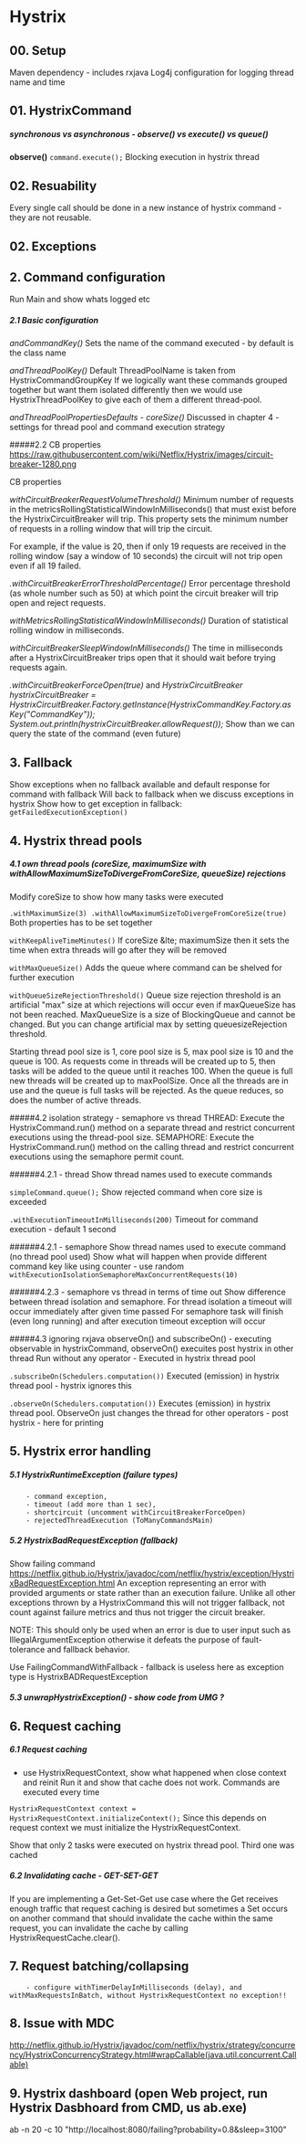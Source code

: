 # Hystrix

## 00. Setup
Maven dependency - includes rxjava
Log4j configuration for logging thread name and time

## 01. HystrixCommand
##### synchronous vs asynchronous - observe() vs execute() vs queue()
 **observe()**
`command.execute();`
Blocking execution in hystrix thread

## 02. Resuability
Every single call should be done in a new instance of hystrix command - they are not reusable.

## 02. Exceptions


## 2. Command configuration
Run Main and show whats logged etc

##### 2.1 Basic configuration
*andCommandKey()*
Sets the name of the command executed - by default is the class name

*andThreadPoolKey()*
Default ThreadPoolName is taken from HystrixCommandGroupKey
If we logically want these commands grouped together but want them isolated differently then we would use HystrixThreadPoolKey to give each of them a different thread-pool.

*andThreadPoolPropertiesDefaults - coreSize()*
Discussed in chapter 4 - settings for thread pool and command execution strategy

#####2.2 CB properties
https://raw.githubusercontent.com/wiki/Netflix/Hystrix/images/circuit-breaker-1280.png

CB properties

*withCircuitBreakerRequestVolumeThreshold()*
Minimum number of requests in the metricsRollingStatisticalWindowInMilliseconds() that must exist before the HystrixCircuitBreaker will trip.
This property sets the minimum number of requests in a rolling window that will trip the circuit.

For example, if the value is 20, then if only 19 requests are received in the rolling window (say a window of 10 seconds) the circuit will not trip open even if all 19 failed.

*.withCircuitBreakerErrorThresholdPercentage()*
Error percentage threshold (as whole number such as 50) at which point the circuit breaker will trip open and reject requests.

*withMetricsRollingStatisticalWindowInMilliseconds()*
Duration of statistical rolling window in milliseconds.

*withCircuitBreakerSleepWindowInMilliseconds()*
The time in milliseconds after a HystrixCircuitBreaker trips open that it should wait before trying requests again.

*.withCircuitBreakerForceOpen(true)* and *HystrixCircuitBreaker hystrixCircuitBreaker = HystrixCircuitBreaker.Factory.getInstance(HystrixCommandKey.Factory.asKey("CommandKey"));
                                                  System.out.println(hystrixCircuitBreaker.allowRequest());*
Show than we can query the state of the command (even future)

## 3. Fallback
Show exceptions when no fallback available and default response for command with fallback
Will back to fallback when we discuss exceptions in hystrix
Show how to get exception in fallback: `getFailedExecutionException()`

## 4. Hystrix thread pools
##### 4.1 own thread pools (coreSize, maximumSize with withAllowMaximumSizeToDivergeFromCoreSize, queueSize) rejections
Modify coreSize to show how many tasks were executed

`.withMaximumSize(3)
.withAllowMaximumSizeToDivergeFromCoreSize(true)`
Both properties has to be set together

`withKeepAliveTimeMinutes()`
If coreSize &lte; maximumSize then it sets the time when extra threads will go after they will be removed

`withMaxQueueSize()`
Adds the queue where command can be shelved for further execution

`withQueueSizeRejectionThreshold()`
Queue size rejection threshold is an artificial "max" size at which rejections will occur even if maxQueueSize has not been reached.
MaxQueueSize is a size of BlockingQueue and cannot be changed. But you can change artificial max by setting queuesizeRejection threshold.

Starting thread pool size is 1, core pool size is 5, max pool size is 10 and the queue is 100. As requests come in threads will be created up to 5, then tasks will be added to the queue until it reaches 100. When the queue is full new threads will be created up to maxPoolSize. Once all the threads are in use and the queue is full tasks will be rejected. As the queue reduces, so does the number of active threads.

#####4.2 isolation strategy - semaphore vs thread
THREAD: Execute the HystrixCommand.run() method on a separate thread and restrict concurrent executions using the thread-pool size.
SEMAPHORE: Execute the HystrixCommand.run() method on the calling thread and restrict concurrent executions using the semaphore permit count.

######4.2.1 - thread
Show thread names used to execute commands

`simpleCommand.queue();`
Show rejected command when core size is exceeded

`.withExecutionTimeoutInMilliseconds(200)`
Timeout for command execution - default 1 second

######4.2.1 - semaphore
Show thread names used to execute command (no thread pool used)
Show what will happen when provide different command key like using counter - use random
`withExecutionIsolationSemaphoreMaxConcurrentRequests(10)`

######4.2.3 - semaphore vs thread in terms of time out
Show difference between thread isolation  and semaphore.
For thread isolation a timeout will occur immediately after given time passed
For semaphore task will finish (even long running)  and after execution timeout exception will occur


#####4.3 ignoring rxjava observeOn() and subscribeOn() - executing observable in hystrixCommand, observeOn() execuites post hystrix in other thread
Run without any operator - Executed in hystrix thread pool

`.subscribeOn(Schedulers.computation())`
Executed (emission) in hystrix thread pool - hystrix ignores this

`.observeOn(Schedulers.computation())`
Executes (emission) in hystrix thread pool. ObserveOn just changes the thread for other operators - post hystrix -  here for printing



## 5. Hystrix error handling
##### 5.1 HystrixRuntimeException (failure types)
        - command exception,
        - timeout (add more than 1 sec),
        - shortcircuit (uncomment withCircuitBreakerForceOpen)
        - rejectedThreadExecution (ToManyCommandsMain)
##### 5.2 HystrixBadRequestException (fallback)
Show failing command
https://netflix.github.io/Hystrix/javadoc/com/netflix/hystrix/exception/HystrixBadRequestException.html
An exception representing an error with provided arguments or state rather than an execution failure.
Unlike all other exceptions thrown by a HystrixCommand this will not trigger fallback, not count against failure metrics and thus not trigger the circuit breaker.

NOTE: This should only be used when an error is due to user input such as IllegalArgumentException otherwise it defeats the purpose of fault-tolerance and fallback behavior.

Use FailingCommandWithFallback - fallback is useless here as exception type is HystrixBADRequestException

##### 5.3 unwrapHystrixException() - show code from UMG ?

## 6. Request caching

##### 6.1 Request caching
 - use HystrixRequestContext, show what happened when close context and reinit
Run it and show that cache does not work. Commands are executed every time

`HystrixRequestContext context = HystrixRequestContext.initializeContext();`
Since this depends on request context we must initialize the HystrixRequestContext.

Show that only 2 tasks were executed on hystrix thread pool. Third one was cached

##### 6.2 Invalidating cache - GET-SET-GET
If you are implementing a Get-Set-Get use case where the Get receives enough traffic that request caching is desired but sometimes a Set occurs on another command that should invalidate the cache within the same request, you can invalidate the cache by calling HystrixRequestCache.clear().


## 7. Request batching/collapsing
        - configure withTimerDelayInMilliseconds (delay), and withMaxRequestsInBatch, without HystrixRequestContext no exception!!

## 8. Issue with MDC
http://netflix.github.io/Hystrix/javadoc/com/netflix/hystrix/strategy/concurrency/HystrixConcurrencyStrategy.html#wrapCallable(java.util.concurrent.Callable)


## 9. Hystrix dashboard (open Web project, run Hystrix Dasbhoard from CMD, us ab.exe)

ab -n 20 -c 10 "http://localhost:8080/failing?probability=0.8&sleep=3100"